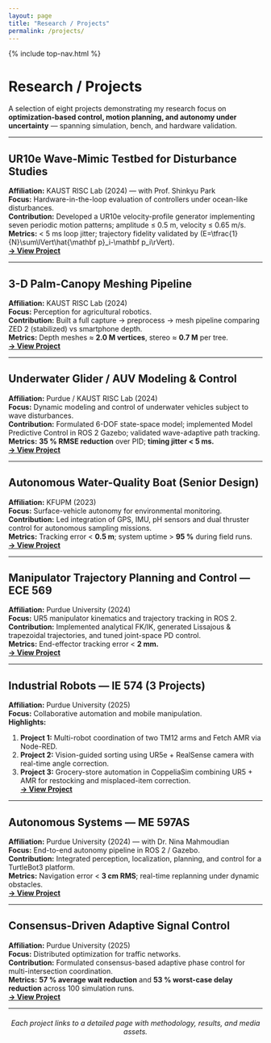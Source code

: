 ```yaml
---
layout: page
title: "Research / Projects"
permalink: /projects/
---
```


{% include top-nav.html %}

# Research / Projects
A selection of eight projects demonstrating my research focus on **optimization-based control, motion planning, and autonomy under uncertainty** — spanning simulation, bench, and hardware validation.

---

## UR10e Wave-Mimic Testbed for Disturbance Studies
**Affiliation:** KAUST RISC Lab (2024) — with Prof. Shinkyu Park  
**Focus:** Hardware-in-the-loop evaluation of controllers under ocean-like disturbances.  
**Contribution:** Developed a UR10e velocity-profile generator implementing seven periodic motion patterns; amplitude ≤ 0.5 m, velocity ≤ 0.65 m/s.  
**Metrics:** < 5 ms loop jitter; trajectory fidelity validated by \(E=\tfrac{1}{N}\sum\lVert\hat{\mathbf p}_i-\mathbf p_i\rVert\).  
**[→ View Project](/projects/ur10e-wave-mimic/)**

---

## 3-D Palm-Canopy Meshing Pipeline
**Affiliation:** KAUST RISC Lab (2024)  
**Focus:** Perception for agricultural robotics.  
**Contribution:** Built a full capture → preprocess → mesh pipeline comparing ZED 2 (stabilized) vs smartphone depth.  
**Metrics:** Depth meshes ≈ **2.0 M vertices**, stereo ≈ **0.7 M** per tree.  
**[→ View Project](/projects/palm-meshing/)**

---

## Underwater Glider / AUV Modeling & Control
**Affiliation:** Purdue / KAUST RISC Lab (2024)  
**Focus:** Dynamic modeling and control of underwater vehicles subject to wave disturbances.  
**Contribution:** Formulated 6-DOF state-space model; implemented Model Predictive Control in ROS 2 Gazebo; validated wave-adaptive path tracking.  
**Metrics:** **35 % RMSE reduction** over PID; **timing jitter < 5 ms.**  
**[→ View Project](/projects/auv-control/)**

---

## Autonomous Water-Quality Boat (Senior Design)
**Affiliation:** KFUPM (2023)  
**Focus:** Surface-vehicle autonomy for environmental monitoring.  
**Contribution:** Led integration of GPS, IMU, pH sensors and dual thruster control for autonomous sampling missions.  
**Metrics:** Tracking error < **0.5 m**; system uptime > **95 %** during field runs.  
**[→ View Project](/projects/water-quality-boat/)**

---

## Manipulator Trajectory Planning and Control — ECE 569
**Affiliation:** Purdue University (2024)  
**Focus:** UR5 manipulator kinematics and trajectory tracking in ROS 2.  
**Contribution:** Implemented analytical FK/IK, generated Lissajous & trapezoidal trajectories, and tuned joint-space PD control.  
**Metrics:** End-effector tracking error < **2 mm.**  
**[→ View Project](/projects/ece569-project/)**

---

## Industrial Robots — IE 574 (3 Projects)
**Affiliation:** Purdue University (2025)  
**Focus:** Collaborative automation and mobile manipulation.  
**Highlights:**  
1. **Project 1:** Multi-robot coordination of two TM12 arms and Fetch AMR via Node-RED.  
2. **Project 2:** Vision-guided sorting using UR5e + RealSense camera with real-time angle correction.  
3. **Project 3:** Grocery-store automation in CoppeliaSim combining UR5 + AMR for restocking and misplaced-item correction.  
**[→ View Project](/projects/ie574-industrial-robots/)**

---

## Autonomous Systems — ME 597AS
**Affiliation:** Purdue University (2024) — with Dr. Nina Mahmoudian  
**Focus:** End-to-end autonomy pipeline in ROS 2 / Gazebo.  
**Contribution:** Integrated perception, localization, planning, and control for a TurtleBot3 platform.  
**Metrics:** Navigation error < **3 cm RMS**; real-time replanning under dynamic obstacles.  
**[→ View Project](/projects/me597as-autonomous-systems/)**

---

## Consensus-Driven Adaptive Signal Control
**Affiliation:** Purdue University (2025)  
**Focus:** Distributed optimization for traffic networks.  
**Contribution:** Formulated consensus-based adaptive phase control for multi-intersection coordination.  
**Metrics:** **57 % average wait reduction** and **53 % worst-case delay reduction** across 100 simulation runs.  
**[→ View Project](/projects/adaptive-signal-control/)**

---

<p style="text-align:center; margin-top:20px;">
<em>Each project links to a detailed page with methodology, results, and media assets.</em>
</p>
